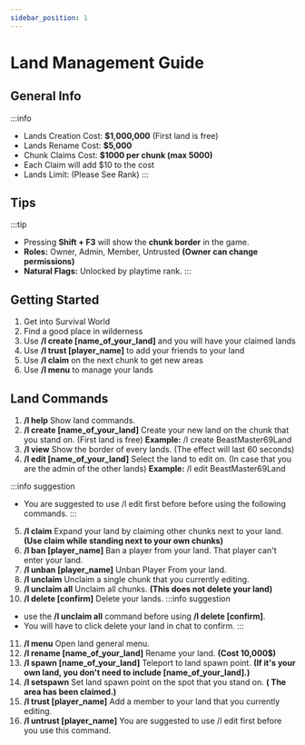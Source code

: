 ```yaml
---
sidebar_position: 1
---
```


# Land Management Guide

## General Info

:::info
- Lands Creation Cost: **$1,000,000** (First land is free)
- Lands Rename Cost: **$5,000**
- Chunk Claims Cost: **$1000 per chunk (max 5000)**
- Each Claim will add $10 to the cost
- Lands Limit: (Please See Rank)
  :::

## Tips

:::tip
- Pressing **Shift + F3** will show the **chunk border** in the game.
- **Roles:** Owner, Admin, Member, Untrusted **(Owner can change permissions)**
- **Natural Flags:** Unlocked by playtime rank.
  :::

## Getting Started

1. Get into Survival World
2. Find a good place in wilderness
3. Use **/l create [name_of_your_land]** and you will have your claimed lands
4. Use **/l trust [player_name]** to add your friends to your land
5. Use **/l claim** on the next chunk to get new areas
6. Use **/l menu** to manage your lands

## Land Commands

1. **/l help** Show land commands.
2. **/l create [name_of_your_land]** Create your new land on the chunk that you stand on. (First land is free)
**Example:** /l create BeastMaster69Land
3. **/l view** Show the border of every lands. (The effect will last 60 seconds)
4. **/l edit [name_of_your_land]** Select the land to edit on. (In case that you are the admin of the other lands)
**Example:** /l edit BeastMaster69Land

:::info suggestion
- You are suggested to use /l edit first before before using the following commands.
  :::

5. **/l claim** Expand your land by claiming other chunks next to your land.
**(Use claim while standing next to your own chunks)**
6. **/l ban [player_name]** Ban a player from your land. That player can't enter your land.
7. **/l unban [player_name]** Unban Player From your land.
8. **/l unclaim** Unclaim a single chunk that you currently editing.
9. **/l unclaim all** Unclaim all chunks. **(This does not delete your land)**
10. **/l delete [confirm]** Delete your lands.
:::info suggestion
- use the **/l unclaim all** command before using **/l delete [confirm]**.
- You will have to click delete your land in chat to confirm.
:::
11. **/l menu** Open land general menu.
12. **/l rename [name_of_your_land]** Rename your land. **(Cost 10,000$)**
13. **/l spawn [name_of_your_land]** Teleport to land spawn point. **(If it's your own land, you don't need to include [name_of_your_land].)**
14. **/l setspawn** Set land spawn point on the spot that you stand on. **(
The area has been claimed.)**
15. **/l trust [player_name]** Add a member to your land that you currently editing.
16. **/l untrust [player_name]** You are suggested to use /l edit first before you use this command.